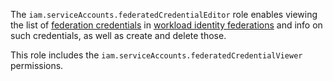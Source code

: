 The `iam.serviceAccounts.federatedCredentialEditor` role enables viewing the list of [federation credentials](../../../iam/concepts/workload-identity.md#federated-credentials) in [workload identity federations](../../../iam/concepts/workload-identity.md) and info on such credentials, as well as create and delete those.

This role includes the `iam.serviceAccounts.federatedCredentialViewer` permissions.
